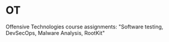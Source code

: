 # OT
Offensive Technologies course assignments: "Software testing, DevSecOps, Malware Analysis, RootKit"
